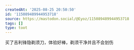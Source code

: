 ```yaml
---
createdAt: '2025-08-25 20:50:50'
id: '115089489944953718'
source: https://mastodon.social/@Eyoz/115089489944953718
tags: []
type: toot
---
```


买了吉利锋隐剃须刀，体验好棒，剃须干净并且不会划伤